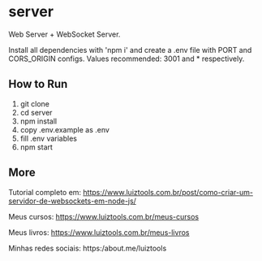 # server
Web Server + WebSocket Server.

Install all dependencies with 'npm i' and create a .env file with PORT and CORS_ORIGIN configs.
Values recommended: 3001 and * respectively.

## How to Run
1. git clone
2. cd server
3. npm install
4. copy .env.example as .env
5. fill .env variables
6. npm start

## More

Tutorial completo em: https://www.luiztools.com.br/post/como-criar-um-servidor-de-websockets-em-node-js/

Meus cursos: https://www.luiztools.com.br/meus-cursos

Meus livros: https://www.luiztools.com.br/meus-livros

Minhas redes sociais: https:/about.me/luiztools